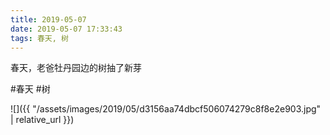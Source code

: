```yaml
---
title: 2019-05-07
date: 2019-05-07 17:33:43
tags: 春天, 树
---
```


<p>春天，老爸牡丹园边的树抽了新芽</p>

#春天 #树

![]({{ "/assets/images/2019/05/d3156aa74dbcf506074279c8f8e2e903.jpg" | relative_url }})
